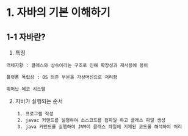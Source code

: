 # 1. 자바의 기본 이해하기

## 1-1 자바란?

1. 특징
```
객체지향 : 클래스와 상속이라는 구조로 인해 확장성과 재사용에 용이

플랫폼 독립성 : OS 의존 부분을 가상머신으로 처리함

뛰어난 에코 시스템
```

2. 자바가 실행되는 순서
```
    1. 프로그램 작성
    2. javac 커맨드를 실행하여 소스코드를 컴파일 하고 클래스 파일 생성
    3. java 커맨드를 실행하여 JVM이 클래스 파일에 기재된 코드를 해석하여 처리
```